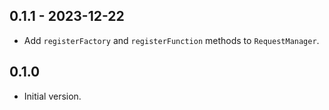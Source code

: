 ## 0.1.1 - 2023-12-22

- Add `registerFactory` and `registerFunction` methods to `RequestManager`.

## 0.1.0

- Initial version.
